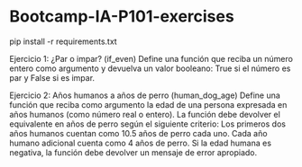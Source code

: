 # Bootcamp-IA-P101-exercises
pip install -r requirements.txt


Ejercicio 1: ¿Par o impar? (if_even)
Define una función que reciba un número entero como argumento y
devuelva un valor booleano: True si el número es par y False si es
impar.


Ejercicio 2: Años humanos a años de perro (human_dog_age)
Define una función que reciba como argumento la edad de una persona
expresada en años humanos (como número real o entero). La función
debe devolver el equivalente en años de perro según el siguiente criterio:
Los primeros dos años humanos cuentan como 10.5 años de perro
cada uno.
Cada año humano adicional cuenta como 4 años de perro.
Si la edad humana es negativa, la función debe devolver un mensaje de
error apropiado.